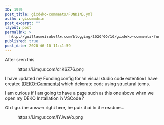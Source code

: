 ```yaml
---
ID: 1999
post_title: gixdeko-comments/FUNDING.yml
author: gicomadmin
post_excerpt: ""
layout: post
permalink: >
  http://guillaumeisabelle.com/blogging/2020/06/10/gixdeko-comments-funding-yml/
published: true
post_date: 2020-06-10 11:41:59
---
```

<!-- wp:paragraph -->

After seen this

<!-- /wp:paragraph -->

<!-- wp:core-embed/imgur {"url":"https://i.imgur.com/chK6Z76.png","type":"rich","providerNameSlug":"imgur","className":""} --><figure class="wp-block-embed-imgur wp-block-embed is-type-rich is-provider-imgur">

<div class="wp-block-embed__wrapper">
  https://i.imgur.com/chK6Z76.png
</div></figure> 

<!-- /wp:core-embed/imgur -->

<!-- wp:paragraph -->

I have updated my Funding config for an visual studio code extention I have created (<a href="https://marketplace.visualstudio.com/items?itemName=GuillaumeIsabelle.gixdeko-comments" class="aioseop-link">DEKO-Comments</a>) which dekorate code using structural terms.

<!-- /wp:paragraph -->

<!-- wp:paragraph -->

I am curious if I am going to have a page such as this one above when we open my DEKO Installation in VSCode ?

<!-- /wp:paragraph -->

<!-- wp:paragraph -->

Oh I got the answer right here, he puts that in the readme...

<!-- /wp:paragraph -->

<!-- wp:core-embed/imgur {"url":"https://i.imgur.com/lYJwaVo.png","type":"rich","providerNameSlug":"imgur","className":""} --><figure class="wp-block-embed-imgur wp-block-embed is-type-rich is-provider-imgur">

<div class="wp-block-embed__wrapper">
  https://i.imgur.com/lYJwaVo.png
</div></figure> 

<!-- /wp:core-embed/imgur -->